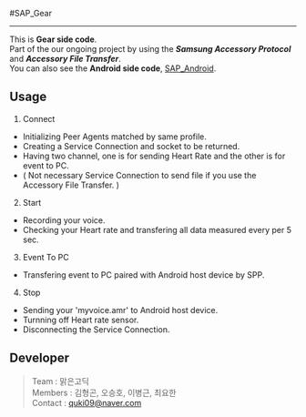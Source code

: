 #SAP_Gear
***  
This is **Gear side code**.  
Part of the our ongoing project by using the __*Samsung Accessory Protocol*__ and __*Accessory File Transfer*__.  
You can also see the **Android side code**, [SAP_Android](https://github.com/quki/SAP_Android).

## Usage
1. Connect
 * Initializing Peer Agents matched by same profile.
 * Creating a Service Connection and socket to be returned.
 * Having two channel, one is for sending Heart Rate and the other is for event to PC. 
 * ( Not necessary Service Connection to send file if you use the Accessory File Transfer. )
 
2. Start
 * Recording your voice.
 * Checking your Heart rate and transfering all data measured every per 5 sec.
 
3. Event To PC
 * Transfering event to PC paired with Android host device by SPP.
 
4. Stop
 * Sending your 'myvoice.amr' to Android host device.
 * Turnning off Heart rate sensor.
 * Disconnecting the Service Connection.  
 
## Developer
>Team : 맑은고딕  
Members : 김형곤, 오승호, 이병근, 최요한  
Contact : quki09@naver.com


